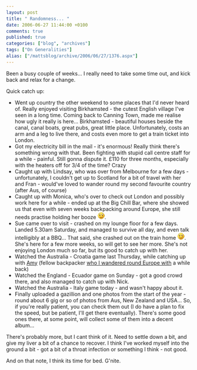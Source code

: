 ```yaml
---
layout: post
title: " Randomness... "
date: 2006-06-27 11:44:00 +0100
comments: true
published: true
categories: ["blog", "archives"]
tags: ["On Generalities"]
alias: ["/mattsblog/archive/2006/06/27/1376.aspx"]
---
```

<!-- more -->

<P>Been a busy couple of weeks... I really need to take some time out, and kick back and relax for a change.</P>
 <P>Quick&nbsp;catch up:</P>
 <UL>
 <LI>Went up country the other weekend to some places that I'd never heard of. Really enjoyed visiting Birkhamsted&nbsp;- the cutest English village I've seen in a long time. Coming back to Canning Town, made me&nbsp;realise how ugly it really is here... Birkhamsted - beautiful houses beside the canal, canal boats, great pubs, great little place. Unfortunately, costs an arm and a leg to live there, and costs even more to get a train ticket into London. 
 <LI>Got my electricity bill in the mail - it's enormous! Really think there's something wrong with that. Been fighting with stupid call centre staff for a while - painful. Still gonna dispute it. &#163;110 for three months, especially with the heaters off for 3/4 of the time? Crazy 
 <LI>Caught up with Lindsay, who was over from Melbourne for a few days - unfortunately, I couldn't get up to Scotland for a bit of travel with her and Fran - would've loved to wander round my second favourite country (after Aus, of course) 
 <LI>Caught up with Monica, who's over to check out London and possibly work here for a while - ended up at the Big Chill Bar, where she showed us that even with seven weeks backpacking around Europe, she still needs practise holding her&nbsp;booze <IMG alt=":)" class="emoticon" src="/images/emotions/emotion-1.gif" border=0>. 
 <LI>Sue came over to visit - crashed on my lounge floor for a few days. Landed 5.30am Saturday, and managed to survive all day, and even talk intelligibly at a BBQ... That said, she crashed out on the train home <IMG alt=":)" class="emoticon" src="/images/emotions/emotion-1.gif" border=0>. She's here for a few more weeks, so will get to see her more. She's not enjoying&nbsp;London much so far, but its good to catch up with her. 
 <LI>Watched the Australia - Croatia game last Thursday, while catching up with <A href="http://adventures-of-amy.blogspot.com/">Amy</A> (fellow backpacker <A href="/blog/217">who I wandered round Europe with</A> a while back) 
 <LI>Watched the England - Ecuador game on Sunday - got a good crowd there, and also managed to catch up with Nick. 
 <LI>Watched the Australia - Italy game today - and wasn't happy about it. 
 <LI>Finally uploaded a gazillion and one photos from the start of the year - round about 6 gig or so of photos from Aus, New Zealand and USA... So, if you're really patient, you can check them out (I do have a plan to fix the speed, but be patient, I'll get there eventually). There's some good ones there, at some point, will collect some of them into a decent album...</LI></UL>
 <P>There's probably more, but I cant think of it. Need to settle down a bit, and give my liver a bit of a chance to recover. I think I've worked myself into the ground a bit - got a bit of&nbsp;a throat infection or something I think - not good.</P>
 <P>And on that note, I think its time for bed. G'nite.</P>
